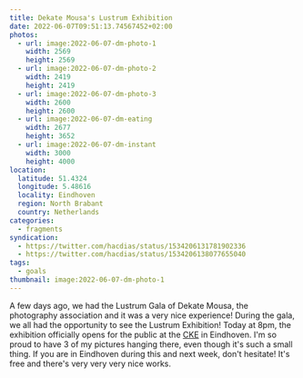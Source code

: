 ```yaml
---
title: Dekate Mousa's Lustrum Exhibition
date: 2022-06-07T09:51:13.74567452+02:00
photos:
  - url: image:2022-06-07-dm-photo-1
    width: 2569
    height: 2569
  - url: image:2022-06-07-dm-photo-2
    width: 2419
    height: 2419
  - url: image:2022-06-07-dm-photo-3
    width: 2600
    height: 2600
  - url: image:2022-06-07-dm-eating
    width: 2677
    height: 3652
  - url: image:2022-06-07-dm-instant
    width: 3000
    height: 4000
location:
  latitude: 51.4324
  longitude: 5.48616
  locality: Eindhoven
  region: North Brabant
  country: Netherlands
categories:
  - fragments
syndication:
  - https://twitter.com/hacdias/status/1534206131781902336
  - https://twitter.com/hacdias/status/1534206138077655040
tags:
  - goals
thumbnail: image:2022-06-07-dm-photo-1
---
```


<style>
.fg-2022-06-07-dm-lustrum-exhibition {
  grid-template-columns: repeat(6, 1fr);
  grid-template-areas:
    "a a b b c c"
    "d d d e e e";
}

.fg-2022-06-07-dm-lustrum-exhibition > *:nth-child(1) { grid-area: a; }
.fg-2022-06-07-dm-lustrum-exhibition > *:nth-child(2) { grid-area: b; }
.fg-2022-06-07-dm-lustrum-exhibition > *:nth-child(3) { grid-area: c; }
.fg-2022-06-07-dm-lustrum-exhibition > *:nth-child(4) { grid-area: d; }
.fg-2022-06-07-dm-lustrum-exhibition > *:nth-child(5) { grid-area: e; }
</style>

A few days ago, we had the Lustrum Gala of Dekate Mousa, the photography association and it was a very nice experience! During the gala, we all had the opportunity to see the Lustrum Exhibition! Today at 8pm, the exhibition officially opens for the public at the [CKE](https://cke.nl/) in Eindhoven. I'm so proud to have 3 of my pictures hanging there, even though it's such a small thing. If you are in Eindhoven during this and next week, don't hesitate! It's free and there's very very very nice works.
